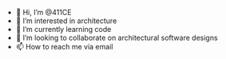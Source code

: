 - 👋 Hi, I’m @411CE
- 👀 I’m interested in architecture
- 🌱 I’m currently learning code
- 💞️ I’m looking to collaborate on architectural software designs
- 📫 How to reach me via email

<!---
411CE/411CE is a ✨ special ✨ repository because its `README.md` (this file) appears on your GitHub profile.
You can click the Preview link to take a look at your changes.
--->
